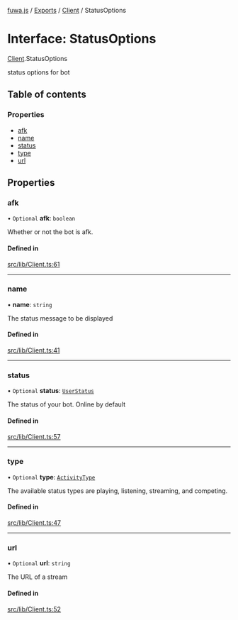[fuwa.js](../README.md) / [Exports](../modules.md) / [Client](../modules/Client.md) / StatusOptions

# Interface: StatusOptions

[Client](../modules/Client.md).StatusOptions

status options for bot

## Table of contents

### Properties

- [afk](Client.StatusOptions.md#afk)
- [name](Client.StatusOptions.md#name)
- [status](Client.StatusOptions.md#status)
- [type](Client.StatusOptions.md#type)
- [url](Client.StatusOptions.md#url)

## Properties

### afk

• `Optional` **afk**: `boolean`

Whether or not the bot is afk.

#### Defined in

[src/lib/Client.ts:61](https://github.com/Fuwajs/Fuwa.js/blob/60995b2/src/lib/Client.ts#L61)

___

### name

• **name**: `string`

The status message to be displayed

#### Defined in

[src/lib/Client.ts:41](https://github.com/Fuwajs/Fuwa.js/blob/60995b2/src/lib/Client.ts#L41)

___

### status

• `Optional` **status**: [`UserStatus`](../modules/_DiscordAPI.md#userstatus)

The status of your bot. Online by default

#### Defined in

[src/lib/Client.ts:57](https://github.com/Fuwajs/Fuwa.js/blob/60995b2/src/lib/Client.ts#L57)

___

### type

• `Optional` **type**: [`ActivityType`](../enums/_DiscordAPI.ActivityType.md)

The available status types are playing, listening, streaming, and
competing.

#### Defined in

[src/lib/Client.ts:47](https://github.com/Fuwajs/Fuwa.js/blob/60995b2/src/lib/Client.ts#L47)

___

### url

• `Optional` **url**: `string`

The URL of a stream

#### Defined in

[src/lib/Client.ts:52](https://github.com/Fuwajs/Fuwa.js/blob/60995b2/src/lib/Client.ts#L52)
